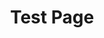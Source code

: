 ---
layout: fix-mistakes-solution
title: Test Page
description: This is a test page for the fix-mistakes-solution layout.
difficulty:
  beginner: true
  intermediate: false
  advanced: false
topic: Test Topic
buggy_code: |
  print("Hello, World!")
mistakes:
  - "This is a test mistake."
corrected_code: |
  print("Hello, Fixed World!")
related_challenges:
  - name: Test Challenge
    url: /test-challenge
---